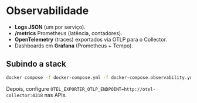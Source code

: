 # Observabilidade
- **Logs JSON** (um por serviço).
- **/metrics** Prometheus (latência, contadores).
- **OpenTelemetry** (traces) exportados via OTLP para o Collector.
- Dashboards em **Grafana** (Prometheus + Tempo).

## Subindo a stack
```bash
docker compose -f docker-compose.yml -f docker-compose.observability.yml up -d otel-collector tempo prometheus grafana
```
Depois, configure `OTEL_EXPORTER_OTLP_ENDPOINT=http://otel-collector:4318` nas APIs.

